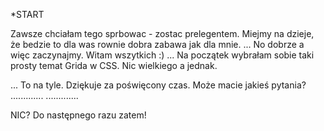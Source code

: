 *START

Zawsze chciałam tego sprbowac - zostac prelegentem.
Miejmy na dzieje, że bedzie to dla was rownie dobra zabawa jak dla mnie.
...
No dobrze a więc zaczynajmy. Witam wszytkich :)
...
Na początek wybrałam sobie taki prosty temat Grida w CSS. Nic wielkiego a jednak.





...
To na tyle.
Dziękuje za poświęcony czas.
Może macie jakieś pytania?
.............
.............

NIC? Do następnego razu zatem!
 
